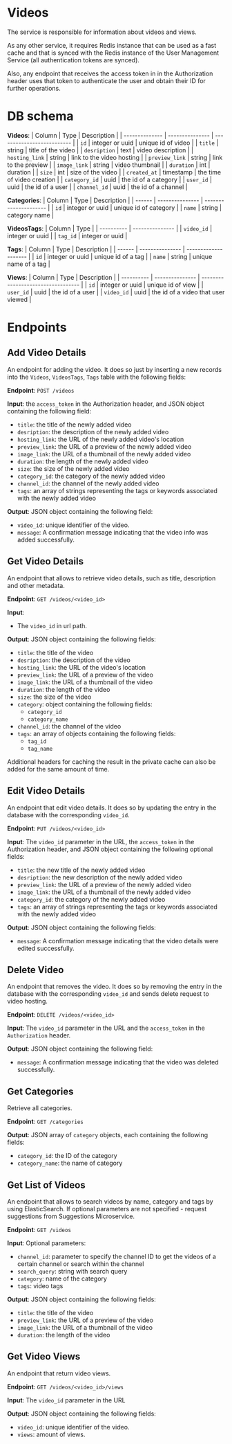 # Videos

The service is responsible for information about videos and views.

As any other service, it requires Redis instance that can be used as a fast cache and that is synced with the Redis instance of the User Management Service (all authentication tokens are synced).

Also, any endpoint that receives the access token in in the Authorization header uses that token to authenticate the user and obtain their ID for further operations.

# DB schema

**Videos**:
| Column         | Type            | Description                |
| -------------- | --------------- | -------------------------- |
| `id`           | integer or uuid | unique id of video         |
| `title`        | string          | title of the video         |
| `desription`   | text            | video description          |
| `hosting_link` | string          | link to the video hosting  |
| `preview_link` | string          | link to the preview        |
| `image_link`   | string          | video thumbnail            |
| `duration`     | int             | duration                   |
| `size`         | int             | size of the video          |
| `created_at`   | timestamp       | the time of video creation |
| `category_id`  | uuid            | the id of a category       |
| `user_id`      | uuid            | the id of a user           |
| `channel_id`   | uuid            | the id of a channel        |

**Categories**:
| Column | Type            | Description           |
| ------ | --------------- | --------------------- |
| `id`   | integer or uuid | unique id of category |
| `name` | string          | category name         |

**VideosTags**:
| Column     | Type            |
| ---------- | --------------- |
| `video_id` | integer or uuid |
| `tag_id`   | integer or uuid |

**Tags**:
| Column | Type            | Description          |
| ------ | --------------- | -------------------- |
| `id`   | integer or uuid | unique id of a tag   |
| `name` | string          | unique name of a tag |

**Views**:
| Column     | Type            | Description                        |
| ---------- | --------------- | ---------------------------------- |
| `id`       | integer or uuid | unique id of view                  |
| `user_id`  | uuid            | the id of a user                   |
| `video_id` | uuid            | the id of a video that user viewed |

# Endpoints

## Add Video Details
An endpoint for adding the video. It does so just by inserting a new records into the `Videos`, `VideosTags`, `Tags` table with the following fields:
  
**Endpoint**: `POST /videos`

**Input**: the `access_token` in the Authorization header, and JSON object containing the following field:           
- `title`: the title of the newly added video
- `desription`: the description of the newly added video
- `hosting_link`: the URL of the newly added video's location
- `preview_link`: the URL of a preview of the newly added video
- `image_link`: the URL of a thumbnail of the newly added video
- `duration`: the length of the newly added video
- `size`: the size of the newly added video
- `category_id`: the category of the newly added video
- `channel_id`: the channel of the newly added video
- `tags`: an array of strings representing the tags or keywords associated with the newly added video

**Output**: JSON object containing the following field:
- `video_id`: unique identifier of the video.
- `message`: A confirmation message indicating that the video info was added successfully.

## Get Video Details

An endpoint that allows to retrieve video details, such as title, description and other metadata.

**Endpoint**: `GET /videos/<video_id>`

**Input**:
- The `video_id` in url path.

**Output**: JSON object containing the following fields:
- `title`: the title of the video
- `desription`: the description of the video
- `hosting_link`: the URL of the video's location
- `preview_link`: the URL of a preview of the video
- `image_link`: the URL of a thumbnail of the video
- `duration`: the length of the video
- `size`: the size of the video
- `category`: object containing the following fields:
  - `category_id`
  - `category_name`
- `channel_id`: the channel of the video
- `tags`: an array of objects containing the following fields:
  - `tag_id`
  - `tag_name`

Additional headers for caching the result in the private cache can also be added for the same amount of time.

## Edit Video Details

An endpoint that edit video details. It does so by updating the entry in the database with the corresponding `video_id`.

**Endpoint**: `PUT /videos/<video_id>`

**Input**: The `video_id` parameter in the URL, the `access_token` in the Authorization header, and JSON object containing the following optional fields:           
- `title`: the new title of the newly added video
- `desription`: the new description of the newly added video
- `preview_link`: the URL of a preview of the newly added video
- `image_link`: the URL of a thumbnail of the newly added video
- `category_id`: the category of the newly added video
- `tags`: an array of strings representing the tags or keywords associated with the newly added video


**Output**: JSON object containing the following fields:
- `message`: A confirmation message indicating that the video details were edited successfully.

## Delete Video

An endpoint that removes the video. It does so by removing the entry in the database with the corresponding `video_id` and sends delete request to video hosting.

**Endpoint**: `DELETE /videos/<video_id>`

**Input**: The `video_id` parameter in the URL and the `access_token` in the `Authorization` header.

**Output**: JSON object containing the following field:
- `message`: A confirmation message indicating that the video was deleted successfully.

## Get Categories

Retrieve all categories.

**Endpoint**: `GET /categories`

**Output**: JSON array of `category` objects, each containing the following fields:
- `category_id`: the ID of the category
- `category_name`: the name of category

## Get List of Videos

An endpoint that allows to search videos by name, category and tags by using ElasticSearch. If optional parameters are not specified - request suggestions from Suggestions Microservice.

**Endpoint**: `GET /videos`

**Input**:
Optional parameters:
- `channel_id`: parameter to specify the channel ID to get the videos of a certain channel or search within the channel
- `search_query`: string with search query
- `category`: name of the category
- `tags`: video tags

**Output**: JSON object containing the following fields:
- `title`: the title of the video
- `preview_link`: the URL of a preview of the video
- `image_link`: the URL of a thumbnail of the video
- `duration`: the length of the video

## Get Video Views

An endpoint that return video views.

**Endpoint**: `GET /videos/<video_id>/views`

**Input**: The `video_id` parameter in the URL

**Output**: JSON object containing the following fields:
- `video_id`: unique identifier of the video.
- `views`: amount of views.
